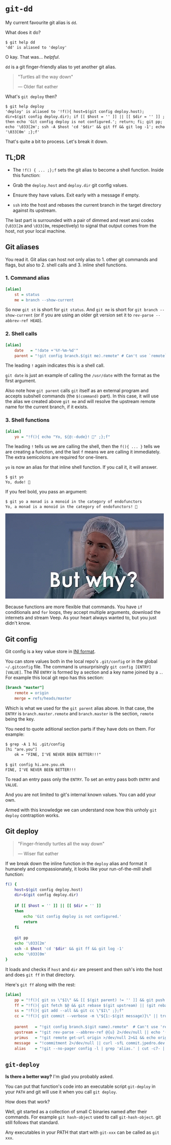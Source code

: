 <!-- tags: git, shell -->

# `git-dd`

My current favourite git alias is `dd`.

What does it do?

```
$ git help dd
'dd' is aliased to 'deploy'
```

O kay. That was... *helpful*.

`dd` is a git finger-friendly alias to yet another git alias.

> "Turtles all the way down"
>
> — Older flat eather

What's `git deploy` then?

```
$ git help deploy
'deploy' is aliased to '!f(){ host=$(git config deploy.host); dir=$(git config deploy.dir); if [[ $host = '' ]] || [[ $dir = '' ]] ; then echo 'Git config deploy is not configured.'; return; fi; git pp; echo '\033[2m'; ssh -A $host 'cd '$dir' && git ff && git log -1'; echo '\033[0m' ;};f'
```

That's quite a bit to process. Let's break it down.


## TL;DR

- The `!f() { ... ;};f` sets the git alias to become a shell
  function. Inside this function:

- Grab the `deploy.host` and `deploy.dir` git config  values.

- Ensure they have values. Exit early with a message if empty.

- `ssh` into the host and rebases the current branch in the target
  directory against its upstream.

The last part is surrounded with a pair of dimmed and reset ansi codes
(`\033[2m` and `\033[0m`, respectively) to signal that output comes
from the host, not your local machine.


## Git aliases

You read it. Git alias can host not only alias to 1. other git commands
and flags, but also to 2. shell calls and 3. inline shell functions.


### 1. Command alias

```ini
[alias]
    st = status
    me = branch --show-current
```

So now `git st` is short for `git status`. And `git me` is short for
`git branch --show-current` (or if you are using an older git version
set it to `rev-parse --abbrev-ref HEAD`).


### 2. Shell calls

```ini
[alias]
    date   = "!date +'%Y-%m-%d'"
    parent = "!git config branch.$(git me).remote" # Can't use `remote`
```

The leading `!` again indicates this is a shell call.

`git date` is just an example of calling the `/usr/date` with the
format as the first argument.

Also note how `git parent` calls `git` itself as an external program
and accepts subshell commands (the `$(command)` part). In this case,
it will use the alias we created above `git me` and will resolve the
upstream remote name for the current branch, if it exists.


### 3. Shell functions

```ini
[alias]
    yo = "!f(){ echo "Yo, ${@:-dude}! 🍪" ;};f"
```

The leading `!` tells us we are calling the shell, then the `f(){ ... }`
tells we are creating a function, and the last `f` means we are
calling it immediately. The extra semicolons are required for
one-liners.

`yo` is now an alias for that inline shell function. If you call it,
it will answer.

```
$ git yo
Yo, dude! 🍪
```

If you feel bold, you pass an argument:

```
$ git yo a monad is a monoid in the category of endofunctors
Yo, a monad is a monoid in the category of endofunctors! 🍪
```

![But why](https://raw.githubusercontent.com/jpedro/jpedro.github.io/master/.github/static/img/why.jpg)

Because functions are more flexible that commands. You have `if`
conditionals and `for` loops, they accept multiple arguments, download
the internets and stream Veep. As your heart always wanted to, but you
just didn't know.


## Git config

Git config is a key value store in
[INI format](https://en.wikipedia.org/wiki/INI_file).

You can store values both in the local repo's `.git/config` or in the
global `~/.gitconfig` file. The command is unsurprisingly
`git config [ENTRY] [VALUE]`. The INI `ENTRY` is formed by a section
and a key name joined by a `.`. For example this local git repo has
this section:

```ini
[branch "master"]
    remote = origin
    merge = refs/heads/master
```

Which is what we used for the `git parent` alias above. In that case,
the `ENTRY` is `branch.master.remote` and `branch.master` is the
section, `remote` being the key.

You need to quote aditional section parts if they have dots on them.
For example:

```
$ grep -A 1 hi .git/config
[hi "are.you"]
    ok = "FINE, I'VE NEVER BEEN BETTER!!!"

$ git config hi.are.you.ok
FINE, I'VE NEVER BEEN BETTER!!!
```

To read an entry pass only the `ENTRY`. To set an entry pass both
`ENTRY` and `VALUE`.

And you are not limited to git's internal known values. You can add
your own.

Armed with this knowledge we can understand now how this unholy
`git deploy` contraption works.



## Git deploy

> "Finger-friendly turtles all the way down"
>
> — Wiser flat eather

If we break down the inline function in the `deploy` alias and format
it humanely and compassionately, it looks like your run-of-the-mill
shell function:

```bash
f() {
    host=$(git config deploy.host)
    dir=$(git config deploy.dir)

    if [[ $host = '' ]] || [[ $dir = '' ]]
    then
        echo 'Git config deploy is not configured.'
        return
    fi

    git pp
    echo '\033[2m'
    ssh -A $host 'cd '$dir' && git ff && git log -1'
    echo '\033[0m'
}
```

It loads and checks if `host` and `dir` are present and then ssh's into
the host and does `git ff` in that directory.

Here's `git ff` along with the rest:

```ini
[alias]
    pp = "!f(){ git ss \"$1\" && [[ $(git parent) != '' ]] && git push || git push $(git primus) HEAD -u ;};f"
    ff = "!f(){ git fetch $@ && git rebase $(git upstream) || (git rebase --abort && echo '==> Failed to rebase' && exit 1);};f"
    ss = "!f(){ git add --all && git cc \"$1\" ;};f"
    cc = "!f(){ git commit --verbose -m \"${1:-$(git message)}\" || true ;};f"

    parent   = "!git config branch.$(git name).remote"  # Can't use 'remote'
    upstream = "!git rev-parse --abbrev-ref @{u} 2>/dev/null || echo '(none)'"
    primus   = "!git remote get-url origin >/dev/null 2>&1 && echo origin || git remote | head -1"
    message  = "!commitment 2>/dev/null || curl -sfL commit.jpedro.dev || echo 'This reveals a lack of commitment'"
    alias    = "!git --no-pager config -l | grep 'alias.' | cut -c7- | awk -F= '{ printf \"\\033\\[32;1m%-20s\\033\\[0m%s\\n\", $1, $2 }'"$2}'"
```


## `git-deploy`

**Is there a better way?** I'm glad you probably asked.

You can put that function's code into an executable script `git-deploy`
in your `PATH` and git will use it when you call `git deploy`.

How does that work?

Well, git started as a collection of small C binaries named after their
commands. For example `git hash-object` used to call `git-hash-object`.
git still follows that standard.

Any executables in your PATH that start with `git-xxx` can be called as
`git xxx`.


